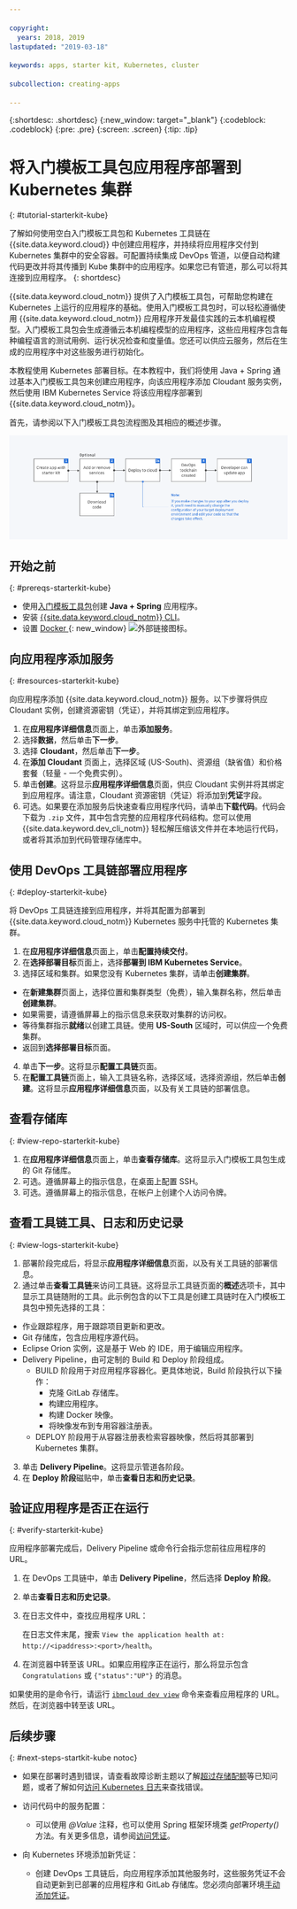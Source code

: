 ```yaml
---

copyright:
  years: 2018, 2019
lastupdated: "2019-03-18"

keywords: apps, starter kit, Kubernetes, cluster

subcollection: creating-apps

---
```


{:shortdesc: .shortdesc}
{:new_window: target="_blank"}
{:codeblock: .codeblock}
{:pre: .pre}
{:screen: .screen}
{:tip: .tip}

# 将入门模板工具包应用程序部署到 Kubernetes 集群
{: #tutorial-starterkit-kube}

了解如何使用空白入门模板工具包和 Kubernetes 工具链在 {{site.data.keyword.cloud}} 中创建应用程序，并持续将应用程序交付到 Kubernetes 集群中的安全容器。可配置持续集成 DevOps 管道，以便自动构建代码更改并将其传播到 Kube 集群中的应用程序。如果您已有管道，那么可以将其连接到应用程序。
{: shortdesc}

{{site.data.keyword.cloud_notm}} 提供了入门模板工具包，可帮助您构建在 Kubernetes 上运行的应用程序的基础。使用入门模板工具包时，可以轻松遵循使用 {{site.data.keyword.cloud_notm}} 应用程序开发最佳实践的云本机编程模型。入门模板工具包会生成遵循云本机编程模型的应用程序，这些应用程序包含每种编程语言的测试用例、运行状况检查和度量值。您还可以供应云服务，然后在生成的应用程序中对这些服务进行初始化。

本教程使用 Kubernetes 部署目标。在本教程中，我们将使用 Java + Spring 通过基本入门模板工具包来创建应用程序，向该应用程序添加 Cloudant 服务实例，然后使用 IBM Kubernetes Service 将该应用程序部署到 {{site.data.keyword.cloud_notm}}。

首先，请参阅以下入门模板工具包流程图及其相应的概述步骤。

![入门模板工具包流程图](../images/starterkit-flow.png) 

## 开始之前
{: #prereqs-starterkit-kube}

* 使用[入门模板工具包](/docs/apps/tutorials?topic=creating-apps-tutorial-starterkit)创建 **Java + Spring** 应用程序。
* 安装 [{{site.data.keyword.cloud_notm}} CLI](/docs/cli?topic=cloud-cli-ibmcloud-cli)。
* 设置 [Docker ](https://www.docker.com/get-started){: new_window} ![外部链接图标](../../icons/launch-glyph.svg "外部链接图标")。

## 向应用程序添加服务
{: #resources-starterkit-kube}

向应用程序添加 {{site.data.keyword.cloud_notm}} 服务。以下步骤将供应 Cloudant 实例，创建资源密钥（凭证），并将其绑定到应用程序。

1. 在**应用程序详细信息**页面上，单击**添加服务**。
2. 选择**数据**，然后单击**下一步**。
3. 选择 **Cloudant**，然后单击**下一步**。
4. 在**添加 Cloudant** 页面上，选择区域 (US-South)、资源组（缺省值）和价格套餐（轻量 - 一个免费实例）。
5. 单击**创建**。这将显示**应用程序详细信息**页面，供应 Cloudant 实例并将其绑定到应用程序。请注意，Cloudant 资源密钥（凭证）将添加到**凭证**字段。
6. 可选。如果要在添加服务后快速查看应用程序代码，请单击**下载代码**。代码会下载为 `.zip` 文件，其中包含完整的应用程序代码结构。您可以使用 {{site.data.keyword.dev_cli_notm}} 轻松解压缩该文件并在本地运行代码，或者将其添加到代码管理存储库中。

## 使用 DevOps 工具链部署应用程序
{: #deploy-starterkit-kube}

将 DevOps 工具链连接到应用程序，并将其配置为部署到 {{site.data.keyword.cloud_notm}} Kubernetes 服务中托管的 Kubernetes 集群。

1. 在**应用程序详细信息**页面上，单击**配置持续交付**。
2. 在**选择部署目标**页面上，选择**部署到 IBM Kubernetes Service**。
3. 选择区域和集群。如果您没有 Kubernetes 集群，请单击**创建集群**。
  * 在**新建集群**页面上，选择位置和集群类型（免费），输入集群名称，然后单击**创建集群**。
  * 如果需要，请遵循屏幕上的指示信息来获取对集群的访问权。
  * 等待集群指示**就绪**以创建工具链。使用 **US-South** 区域时，可以供应一个免费集群。
  * 返回到**选择部署目标**页面。
4. 单击**下一步**。这将显示**配置工具链**页面。
5. 在**配置工具链**页面上，输入工具链名称，选择区域，选择资源组，然后单击**创建**。这将显示**应用程序详细信息**页面，以及有关工具链的部署信息。

## 查看存储库
{: #view-repo-starterkit-kube}

1. 在**应用程序详细信息**页面上，单击**查看存储库**。这将显示入门模板工具包生成的 Git 存储库。
2. 可选。遵循屏幕上的指示信息，在桌面上配置 SSH。
3. 可选。遵循屏幕上的指示信息，在帐户上创建个人访问令牌。

## 查看工具链工具、日志和历史记录
{: #view-logs-starterkit-kube}

1. 部署阶段完成后，将显示**应用程序详细信息**页面，以及有关工具链的部署信息。
2. 通过单击**查看工具链**来访问工具链。这将显示工具链页面的**概述**选项卡，其中显示工具链随附的工具。此示例包含的以下工具是创建工具链时在入门模板工具包中预先选择的工具：
  * 作业跟踪程序，用于跟踪项目更新和更改。
  * Git 存储库，包含应用程序源代码。
  * Eclipse Orion 实例，这是基于 Web 的 IDE，用于编辑应用程序。
  * Delivery Pipeline，由可定制的 Build 和 Deploy 阶段组成。
	 * BUILD 阶段用于对应用程序容器化。更具体地说，Build 阶段执行以下操作：
	   * 克隆 GitLab 存储库。
	   * 构建应用程序。
	   * 构建 Docker 映像。
	   * 将映像发布到专用容器注册表。
	 * DEPLOY 阶段用于从容器注册表检索容器映像，然后将其部署到 Kubernetes 集群。
3. 单击 **Delivery Pipeline**。这将显示管道各阶段。
4. 在 **Deploy 阶段**磁贴中，单击**查看日志和历史记录**。

## 验证应用程序是否正在运行
{: #verify-starterkit-kube}

应用程序部署完成后，Delivery Pipeline 或命令行会指示您前往应用程序的 URL。

1. 在 DevOps 工具链中，单击 **Delivery Pipeline**，然后选择 **Deploy 阶段**。
2. 单击**查看日志和历史记录**。
3. 在日志文件中，查找应用程序 URL：

    在日志文件末尾，搜索 `View the application health at: http://<ipaddress>:<port>/health`。

4. 在浏览器中转至该 URL。如果应用程序正在运行，那么将显示包含 `Congratulations` 或 `{"status":"UP"}` 的消息。

如果使用的是命令行，请运行 [`ibmcloud dev view`](/docs/cli/idt?topic=cloud-cli-idt-cli#view) 命令来查看应用程序的 URL。然后，在浏览器中转至该 URL。

## 后续步骤
{: #next-steps-startkit-kube notoc}

* 如果在部署时遇到错误，请查看故障诊断主题以了解[超过存储配额](/docs/apps?topic=creating-apps-managingapps#exceed_quota)等已知问题，或者了解如何[访问 Kubernetes 日志](/docs/apps?topic=creating-apps-managingapps#access_kube_logs)来查找错误。

* 访问代码中的服务配置：
	- 可以使用 _@Value_ 注释，也可以使用 Spring 框架环境类 _getProperty()_ 方法。有关更多信息，请参阅[访问凭证](/docs/java-spring?topic=java-spring-configuration#accessing-credentials)。

* 向 Kubernetes 环境添加新凭证：
	- 创建 DevOps 工具链后，向应用程序添加其他服务时，这些服务凭证不会自动更新到已部署的应用程序和 GitLab 存储库。您必须向部署环境[手动添加凭证](/docs/apps?topic=creating-apps-add-credentials-kube)。
